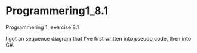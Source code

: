 # Programmering1_8.1
Programmering 1, exercise 8.1

I got an sequence diagram that I've first written into pseudo code, then into C#.
